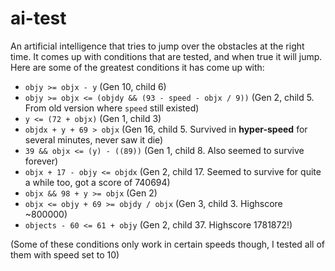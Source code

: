 # ai-test
An artificial intelligence that tries to jump over the obstacles at the right time. It comes up with conditions that are tested, and when true it will jump. Here are some of the greatest conditions it has come up with:
* `objy >= objx - y` (Gen 10, child 6)
* `objy >= objx <= (objdy && (93 - speed - objx / 9))` (Gen 2, child 5. From old version where `speed` still existed)
* `y <= (72 + objx)` (Gen 1, child 3)
* `objdx + y + 69 > objx` (Gen 16, child 5. Survived in **hyper-speed** for several minutes, never saw it die)
* `39 && objx <= (y) - ((89))` (Gen 1, child 8. Also seemed to survive forever)
* `objx + 17 - objy <= objdx` (Gen 2, child 17. Seemed to survive for quite a while too, got a score of 740694)
* `objx && 98 + y >= objx` (Gen 2)
* `objx <= objy + 69 >= objdy / objx` (Gen 3, child 3. Highscore ~800000)
* `objects - 60 <= 61 + objy` (Gen 2, child 37. Highscore 1781872!)

(Some of these conditions only work in certain speeds though, I tested all of them with speed set to 10)
